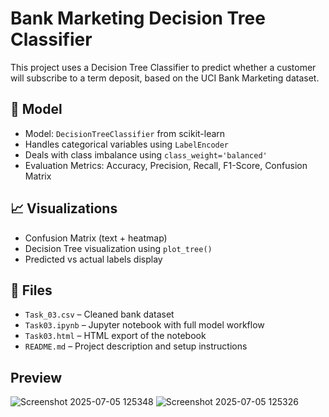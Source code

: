 # Bank Marketing Decision Tree Classifier

This project uses a Decision Tree Classifier to predict whether a customer will subscribe to a term deposit, based on the UCI Bank Marketing dataset.

## 🧠 Model

- Model: `DecisionTreeClassifier` from scikit-learn
- Handles categorical variables using `LabelEncoder`
- Deals with class imbalance using `class_weight='balanced'`
- Evaluation Metrics: Accuracy, Precision, Recall, F1-Score, Confusion Matrix

## 📈 Visualizations

- Confusion Matrix (text + heatmap)
- Decision Tree visualization using `plot_tree()`
- Predicted vs actual labels display

## 📂 Files

- `Task_03.csv` – Cleaned bank dataset
- `Task03.ipynb` – Jupyter notebook with full model workflow
- `Task03.html` – HTML export of the notebook
- `README.md` – Project description and setup instructions

## Preview

![Screenshot 2025-07-05 125348](https://github.com/user-attachments/assets/d1f2b0d1-9b04-4f5b-9c20-4635283d5f96)
![Screenshot 2025-07-05 125326](https://github.com/user-attachments/assets/ddb50785-cd3e-4d61-b1b9-77aabd9dab66)



